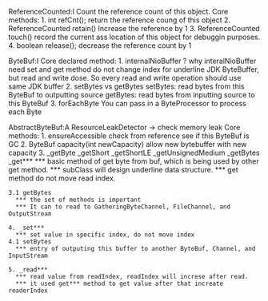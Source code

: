ReferenceCounted:I
  Count the reference count of this object.
  Core methods:
    1. int refCnt();
      return the reference coung of this object
    2. ReferenceCounted retain()
      Increase the reference by 1
    3. ReferenceCounted touch()
      record the current ass location of this object for debuggin purposes.
    4. boolean release();
      decrease the reference count by 1

ByteBuf:I
  Core declared method:
    1. internalNioBuffer
      ? why interalNioBuffer need
        set and get method do not change index for underline JDK ByteBuffer,
        but read and write dose. So every read and write operation should 
        use same JDK buffer
    2. setBytes vs getBytes
      setBytes: read bytes from this ByteBuf to outputting source
      getBytes: read bytes from inputting source to this ByteBuf
    3. forEachByte
      You can pass in a ByteProcessor to process each Byte

AbstractByteBuf:A
  ResourceLeakDetector -> check memory leak
  Core methods:
    1. ensureAccessible
      check from reference see if this ByteBuf is GC
    2. ByteBuf capacity(int newCapacity)
      allow new bytebuffer with new capacity
    3. _getByte
       _getShort
       _getShortLE
       _getUnsignedMedium
       _getBytes
       _get***
      *** basic method of get byte from buf, which is being used by other get method.
      *** subClass will design underline data structure.
      *** get method do not move read index.

    3.1 getBytes
      *** the set of methods is important
      *** It can to read to GatheringByteChannel, FileChannel, and OutputStream

    4. _set***
      *** set value in specific index, do not move index
    4.1 setBytes
      *** entry of outputing this buffer to another ByteBuf, Channel, and InputStream

    5. _read***
      *** read value from readIndex, readIndex will increse after read.
      *** it used get*** method to get value after that increate readerIndex

